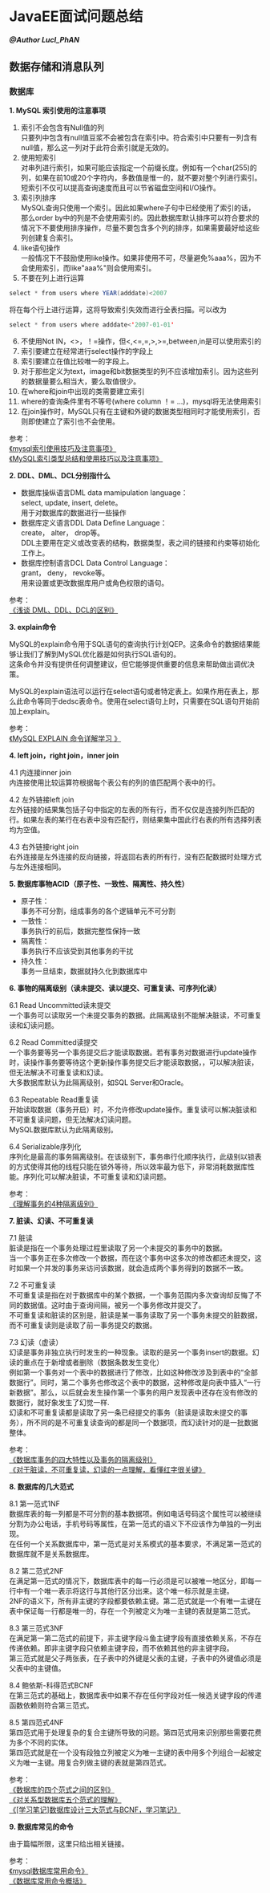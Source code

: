# JavaEE面试问题总结

##### @Author LucI_PhAN

## 数据存储和消息队列

### 数据库

**1. MySQL 索引使用的注意事项**

1. 索引不会包含有Null值的列  
只要列中包含有null值豆浆不会被包含在索引中。符合索引中只要有一列含有null值，那么这一列对于此符合索引就是无效的。
2. 使用短索引  
对串列进行索引，如果可能应该指定一个前缀长度。例如有一个char(255)的列，如果在前10或20个字符内，多数值是惟一的，就不要对整个列进行索引。短索引不仅可以提高查询速度而且可以节省磁盘空间和I/O操作。
3. 索引列排序  
MySQL查询只使用一个索引。因此如果where子句中已经使用了索引的话，那么order by中的列是不会使用索引的。因此数据库默认排序可以符合要求的情况下不要使用排序操作，尽量不要包含多个列的排序，如果需要最好给这些列创建复合索引。
4. like语句操作  
一般情况下不鼓励使用like操作。如果非使用不可，尽量避免%aaa%，因为不会使用索引，而like"aaa%"则会使用索引。
5. 不要在列上进行运算  
``` Java
select * from users where YEAR(adddate)<2007
```
将在每个行上进行运算，这将导致索引失效而进行全表扫描。可以改为
``` java
select * from users where adddate<'2007-01-01'
```
6. 不使用Not IN，<>，！=操作，但<,<=,=,>,>=,between,in是可以使用索引的
7. 索引要建立在经常进行select操作的字段上
8. 索引要建立在值比较唯一的字段上。
9. 对于那些定义为text，image和bit数据类型的列不应该增加索引。因为这些列的数据量要么相当大，要么取值很少。
10. 在where和join中出现的类需要建立索引
11. where的查询条件里有不等号(where column ！= ...)，mysql将无法使用索引
12. 在join操作时，MySQL只有在主键和外键的数据类型相同时才能使用索引，否则即使建立了索引也不会使用。

参考：  
[《mysql索引使用技巧及注意事项》](https://www.cnblogs.com/heyonggang/p/6610526.html)  
[《MySQL索引类型总结和使用技巧以及注意事项》](https://blog.csdn.net/u010411264/article/details/50231903)

**2. DDL、DML、DCL分别指什么**

- 数据库操纵语言DML data mamipulation language：   
select, update, insert, delete。  
用于对数据库的数据进行一些操作
- 数据库定义语言DDL Data Define Language：  
create， alter， drop等。  
DDL主要用在定义或改变表的结构，数据类型，表之间的链接和约束等初始化工作上。
- 数据库控制语言DCL Data Control Language：  
grant， deny， revoke等。  
用来设置或更改数据库用户或角色权限的语句。

参考：  
[《浅谈 DML、DDL、DCL的区别》](http://www.cnblogs.com/dato/p/7049343.html)

**3. explain命令**

MySQL的explain命令用于SQL语句的查询执行计划QEP。这条命令的数据结果能够让我们了解到MySQL优化器是如何执行SQL语句的。  
这条命令并没有提供任何调整建议，但它能够提供重要的信息来帮助做出调优决策。

MySQL的explain语法可以运行在select语句或者特定表上。如果作用在表上，那么此命令等同于dedsc表命令。使用在select语句上时，只需要在SQL语句开始前加上explain。

参考：  
[《MySQL EXPLAIN 命令详解学习
》](https://blog.csdn.net/mchdba/article/details/9190771)

**4. left join，right join，inner join**

4.1 内连接inner join  
内连接使用比较运算符根据每个表公有的列的值匹配两个表中的行。

4.2 左外链接left join  
左外链接的结果集包括子句中指定的左表的所有行，而不仅仅是连接列所匹配的行。如果左表的某行在右表中没有匹配行，则结果集中国此行右表的所有选择列表均为空值。

4.3 右外链接right join  
右外连接是左外连接的反向链接，将返回右表的所有行，没有匹配数据时处理方式与左外连接相同。

**5. 数据库事物ACID（原子性、一致性、隔离性、持久性）**

- 原子性：  
  事务不可分割，组成事务的各个逻辑单元不可分割  
- 一致性：  
  事务执行的前后，数据完整性保持一致  
- 隔离性：  
  事务执行不应该受到其他事务的干扰  
- 持久性：  
  事务一旦结束，数据就持久化到数据库中  


**6. 事物的隔离级别（读未提交、读以提交、可重复读、可序列化读）**

6.1 Read Uncommitted读未提交  
一个事务可以读取另一个未提交事务的数据。此隔离级别不能解决脏读，不可重复读和幻读问题。

6.2 Read Committed读提交  
一个事务要等另一个事务提交后才能读取数据。若有事务对数据进行update操作时，读操作事务要等待这个更新操作事务提交后才能读取数据，，可以解决脏读，但无法解决不可重复读和幻读。  
大多数据库默认为此隔离级别，如SQL Server和Oracle。

6.3 Repeatable Read重复读  
开始读取数据（事务开启）时，不允许修改update操作。重复读可以解决脏读和不可重复读问题，但无法解决幻读问题。  
MySQL数据库默认为此隔离级别。  

6.4 Serializable序列化  
序列化是最高的事务隔离级别。在该级别下，事务串行化顺序执行，此级别以锁表的方式使得其他的线程只能在锁外等待，所以效率最为低下，非常消耗数据库性能。序列化可以解决脏读，不可重复读和幻读问题。

参考：  
[《理解事务的4种隔离级别》](https://blog.csdn.net/qq_33290787/article/details/51924963)  

**7. 脏读、幻读、不可重复读**

7.1 脏读  
脏读是指在一个事务处理过程里读取了另一个未提交的事务中的数据。  
当一个事务正在多次修改一个数据，而在这个事务中这多次的修改都还未提交，这时如果一个并发的事务来访问该数据，就会造成两个事务得到的数据不一致。

7.2 不可重复读  
不可重复读是指在对于数据库中的某个数据，一个事务范围内多次查询却反悔了不同的数据值。这时由于查询间隔，被另一个事务修改并提交了。  
不可重复读和脏读的区别是，脏读是某一事务读取了另一个事务未提交的脏数据，而不可重复读则是读取了前一事务提交的数据。

7.3 幻读（虚读）  
幻读是事务非独立执行时发生的一种现象。读取的是另一个事务insert的数据。幻读的重点在于新增或者删除（数据条数发生变化）  
例如第一个事务对一个表中的数据进行了修改，比如这种修改涉及到表中的“全部数据行”。同时，第二个事务也修改这个表中的数据，这种修改是向表中插入“一行新数据”。那么，以后就会发生操作第一个事务的用户发现表中还存在没有修改的数据行，就好象发生了幻觉一样.  
幻读和不可重复读都是读取了另一条已经提交的事务（脏读是读取未提交的事务），所不同的是不可重复读查询的都是同一个数据项，而幻读针对的是一批数据整体。

参考：  
[《数据库事务的四大特性以及事务的隔离级别》](http://www.cnblogs.com/fjdingsd/p/5273008.html)  
[《对于脏读，不可重复读，幻读的一点理解，看懂红字很关键》](https://blog.csdn.net/yuxin6866/article/details/52649048)

**8. 数据库的几大范式**

8.1 第一范式1NF  
数据库表的每一列都是不可分割的基本数据项。例如电话号码这个属性可以被继续分割为办公电话，手机号码等属性，在第一范式的语义下不应该作为单独的一列出现。  
在任何一个关系数据库中，第一范式是对关系模式的基本要求，不满足第一范式的数据库就不是关系数据库。

8.2 第二范式2NF  
在满足第一范式的情况下，数据库表中的每一行必须是可以被唯一地区分，即每一行中有一个唯一表示将这行与其他行区分出来。这个唯一标示就是主键。  
2NF的语义下，所有非主键的字段都要依赖主键。第二范式就是一个有唯一主键在表中保证每一行都是唯一的，存在一个列被定义为唯一主键的表就是第二范式。

8.3 第三范式3NF  
在满足第一第二范式的前提下，非主键字段斗鱼主键字段有直接依赖关系，不存在传递依赖。即非主键字段只依赖主键字段，而不依赖其他的非主键字段。  
第三范式就是父子两张表，在子表中的外键是父表的主键，子表中的外键值必须是父表中的主键值。

8.4 鲍依斯-科得范式BCNF  
在第三范式的基础上，数据库表中如果不存在任何字段对任一候选关键字段的传递函数依赖则符合第三范式。

8.5 第四范式4NF  
第四范式用于处理复杂的复合主键所导致的问题。第四范式用来识别那些需要花费为多个不同的实体。  
第四范式就是在一个没有段独立列被定义为唯一主键的表中用多个列组合一起被定义为唯一主键。用复合列做主键的表就是第四范式。

参考：  
[《数据库的四个范式之间的区别》](https://blog.csdn.net/hsd2012/article/details/51018631)  
[《对关系型数据库五个范式的理解》](https://blog.csdn.net/huzhaomu945/article/details/52821755)  
[《[学习笔记]数据库设计三大范式与BCNF，学习笔记》](https://www.cnblogs.com/ybwang/archive/2010/06/04/1751279.html)

**9. 数据库常见的命令**  

由于篇幅所限，这里只给出相关链接。  

参考：  
[《mysql数据库常用命令》](https://www.cnblogs.com/moss_tan_jun/p/5731901.html)  
[《数据库常用命令概括》](https://www.2cto.com/database/201610/553534.html)
